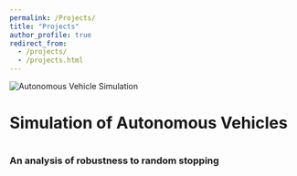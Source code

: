 ```yaml
---
permalink: /Projects/
title: "Projects"
author_profile: true
redirect_from:
  - /projects/
  - /projects.html
---
```

![Autonomous Vehicle Simulation](/images/500x300.png)

<h1>Simulation of Autonomous Vehicles<h1/>
<h3>An analysis of robustness to random stopping<h3/>
